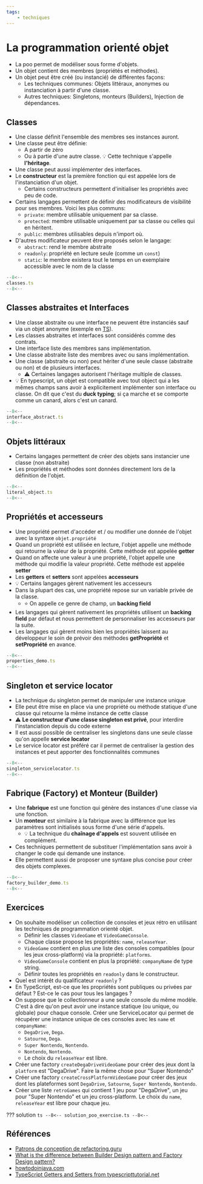 ```yaml
---
tags:
    - techniques
---
```


# La programmation orienté objet

- La poo permet de modéliser sous forme d'objets.
- Un objet contient des membres (propriétés et  méthodes).
- Un objet peut être créé (ou instancié) de différentes façons:
    - Les techniques communes: Objets littéraux, anonymes ou instanciation à partir d'une classe.
    - Autres techniques: Singletons,  monteurs (Builders), Injection de dépendances.

## Classes

- Une classe définit l'ensemble des membres ses instances auront.
- Une classe peut être définie:
    - A partir de zéro
    - Ou à partie d'une autre classe. :bulb: Cette technique s'appelle **l'héritage**.
- Une classe peut aussi implémenter des interfaces.
- Le **constructeur** est la première fonction qui est appelée lors de l'instanciation d'un objet.
    - Certains constructeurs permettent d'initialiser les propriétés avec peu de code.
- Certains langages permettent de définir des modificateurs de visibilité pour ses membres. Voici les plus communs:
    - `private`: membre utilisable uniquement par sa classe.
    - `protected`: membre utilisable uniquement par sa classe ou celles qui en héritent.
    - `public`: membres utilisables depuis n'import où.
- D'autres modificateur peuvent être proposés selon le langage:
    - `abstract`: rend le membre abstraite
    - `readonly`: propriété en lecture seule (comme un `const`)
    - `static`: le membre existera tout le temps en un exemplaire accessible avec le nom de la classe

```ts title="classes"
--8<--
classes.ts
--8<--
```

## Classes abstraites et Interfaces

- Une classe abstraite ou une interface ne peuvent être instanciés sauf via un objet anonyme (exemple en [TS](https://stackoverflow.com/questions/42766986/typescript-anonymous-class)).
- Les classes abstraites et interfaces sont considérés comme des contrats.
- Une interface liste des membres sans implémentation.
- Une classe abstraite liste des membres avec ou sans implémentation.
- Une classe (abstraite ou non) peut hériter d'une seule classe (abstraite ou non) et de plusieurs interfaces.
    - :warning: Certaines langages autorisent l'héritage multiple de classes.
- :bulb: En typescript, un objet est compatible avec tout object qui a les mêmes champs sans avoir à explicitement implémenter son interface ou classe. On dit que c'est du **duck typing**; si ça marche et se comporte comme un canard, alors c'est un canard.

```ts title="Classes abstraites et Interfaces"
--8<--
interface_abstract.ts
--8<--
```

## Objets littéraux

- Certains langages permettent de créer des objets sans instancier une classe (non abstraite)
- Les propriétés et méthodes sont données directement lors de la définition de l'objet.

```ts title="Objets littéraux"
--8<--
literal_object.ts
--8<--
```

## Propriétés et accesseurs

- Une propriété permet d'accéder et / ou modifier une donnée de l'objet avec la syntaxe `objet.propriété`
- Quand un propriété est utilisée en lecture, l'objet appelle une méthode qui retourne la valeur de la propriété. Cette méthode est appelée **getter**
- Quand on affecte une valeur à une propriété, l'objet appelle une méthode qui modifie la valeur propriété. Cette méthode est appelée **setter**
- Les **getters** et **setters** sont appelées **accesseurs**
- :bulb: Certains langages gèrent nativement les accesseurs
- Dans la plupart des cas, une propriété repose sur un variable privée de la classe.
    - :star: On appelle ce genre de champ, un **backing field**
- Les langages qui gèrent nativement les propriétés utilisent un **backing field** par défaut et nous permettent de personnaliser les accesseurs par la suite.
- Les langages qui gèrent moins bien les propriétés laissent au développeur le soin de prévoir des méthodes **getPropriété** et **setPropriété** en avance.

```ts title="Propriétés"
--8<--
properties_demo.ts
--8<--
```

## Singleton et service locator

- La technique du singleton permet de manipuler une instance unique
- Elle peut être mise en place via une propriété ou méthode statique d'une classe qui retourne la même instance de cette classe
- :warning: **Le constructeur d'une classe singleton est privé**, pour interdire l'instanciation depuis du code externe
- Il est aussi possible de centraliser les singletons dans une seule classe qu'on appelle **service locator**
- Le service locator est préféré car il permet de centraliser la gestion des instances et peut apporter des fonctionnalités communes

```ts title="Propriétés"
--8<--
singleton_servicelocator.ts
--8<--
```

## Fabrique (Factory) et Monteur (Builder)

- Une **fabrique** est une fonction qui génère des instances d'une classe via une fonction.
- Un **monteur** est similaire à la fabrique avec la différence que les paramètres sont initialisés sous forme d'une série d'appels.
    - :bulb: La technique du **chaînage d'appels** est souvent utilisée en complément.
- Ces techniques permettent de substituer l'implémentation sans avoir à changer le code qui demande une instance.
- Elle permettent aussi de proposer une syntaxe plus concise pour créer des objets complexes.

```ts title="Fabrique et monteur"
--8<--
factory_builder_demo.ts
--8<--
```

## Exercices

- On souhaite modéliser un collection de consoles et jeux rétro en utilisant les techniques de programmation orienté objet.
    - Définir les classes `VideoGame` et `VideoGameConsole`.
    - Chaque classe propose les propriétés: `name`, `releaseYear`.
    - `VideoGame` contient en plus une liste des consoles compatibles (pour les jeux cross-platform) via la propriété: `platforms`.
    - `VideoGameConsole` contient en plus la propriété: `companyName` de type string.
    - Définir toutes les propriétés en `readonly` dans le constructeur.
- Quel est intérêt du qualificateur `readonly` ?
- En TypeScript, est-ce que les propriétés sont publiques ou privées par défaut ? Est-ce le cas pour tous les langages ?
- On suppose que le collectionneur a une seule console du même modèle. C'est à dire qu'on peut avoir une instance statique (ou unique, ou globale) pour chaque console. Créer une ServiceLocator qui permet de récupérer une instance unique de ces consoles avec les `name` et `companyName`: 
    - `DegaDrive`, `Dega`.
    - `Satourne`, `Dega`.
    - `Super Nontendo`, `Nontendo`.
    - `Nontendo`, `Nontendo`.
    - Le choix du `releaseYear` est libre.
- Créer une factory `createDegaDriveVideoGame` pour créer des jeux dont la `platform` est "DegaDrive". Faire la même chose pour "Super Nontendo"
- Créer une factory `createCrossPlatformVideoGame` pour créer des jeux dont les plateformes sont `DegaDrive`, `Satourne`, `Super Nontendo`, `Nontendo`.
- Créer une liste `retroGames` qui contient 1 jeu pour "DegaDrive", un jeu pour "Super Nontendo" et un jeu cross-platform. Le choix du `name`, `releaseYear` est libre pour chaque jeu.

??? solution
    ```ts
    --8<--
    solution_poo_exercise.ts
    --8<--
    ```

## Références

- [Patrons de conception de refactoring.guru](https://refactoring.guru/fr/design-patterns)
- [What is the difference between Builder Design pattern and Factory Design pattern?](https://stackoverflow.com/a/8959150)
- [howtodoinjava.com](https://howtodoinjava.com/design-patterns/)
- [TypeScript Getters and Setters from typescripttutorial.net](https://www.typescripttutorial.net/typescript-tutorial/typescript-getters-setters)